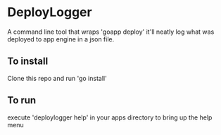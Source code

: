 
# DeployLogger

A command line tool that wraps 'goapp deploy' it'll neatly log what was
deployed to app engine in a json file.


## To install
Clone this repo and run 'go install'

## To run
execute 'deploylogger help' in your apps directory to bring up the help menu
